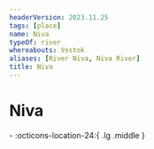 ```yaml
---
headerVersion: 2023.11.25
tags: [place]
name: Niva
typeOf: river
whereabouts: Vostok
aliases: [River Niva, Niva River]
title: Niva
---
```

# Niva
<div class="grid cards ext-narrow-margin ext-one-column" markdown>
-    :octicons-location-24:{ .lg .middle }   
</div>



